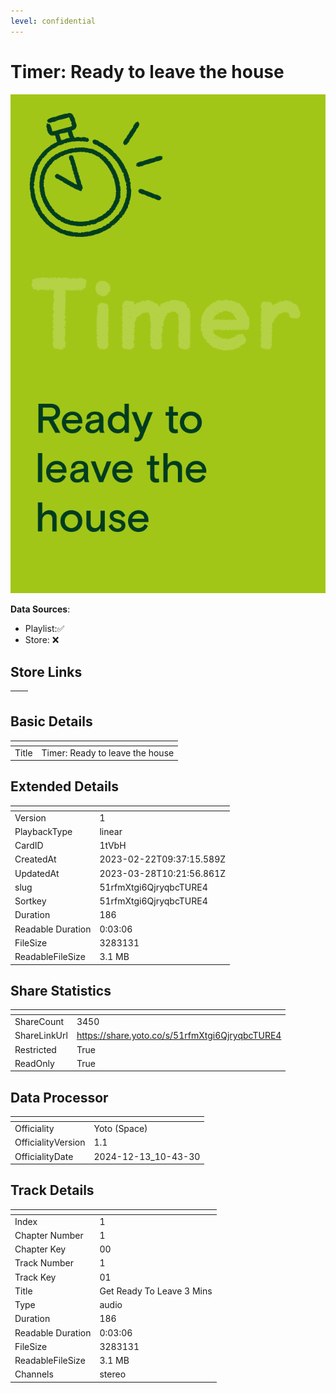 ```yaml
---
level: confidential
---
```

# Timer: Ready to leave the house

![card_[1tVbH].png](../../img/cards/card_[1tVbH].png)

**Data Sources**: 

- Playlist:✅
- Store: ❌


## Store Links

| <!-- --> | <!-- --> |
| - | - |


## Basic Details

| <!-- --> | <!-- --> |
| - | - |
| Title | Timer: Ready to leave the house |


## Extended Details

| <!-- --> | <!-- --> |
| - | - |
| Version | 1 |
| PlaybackType | linear |
| CardID | 1tVbH |
| CreatedAt | 2023-02-22T09:37:15.589Z |
| UpdatedAt | 2023-03-28T10:21:56.861Z |
| slug | 51rfmXtgi6QjryqbcTURE4 |
| Sortkey | 51rfmXtgi6QjryqbcTURE4 |
| Duration | 186 |
| Readable Duration | 0:03:06 |
| FileSize | 3283131 |
| ReadableFileSize | 3.1 MB |


## Share Statistics

| <!-- --> | <!-- --> |
| - | - |
| ShareCount | 3450 |
| ShareLinkUrl | https://share.yoto.co/s/51rfmXtgi6QjryqbcTURE4 |
| Restricted | True |
| ReadOnly | True |


## Data Processor

| <!-- --> | <!-- --> |
| - | - |
| Officiality | Yoto (Space)
| OfficialityVersion | 1.1
| OfficialityDate | 2024-12-13_10-43-30


## Track Details

| <!-- --> | <!-- --> |
| - | - |
| Index | 1 |
| Chapter Number | 1 |
| Chapter Key | 00 |
| Track Number | 1 |
| Track Key | 01 |
| Title | Get Ready To Leave 3 Mins |
| Type | audio |
| Duration | 186 |
| Readable Duration | 0:03:06 |
| FileSize | 3283131 |
| ReadableFileSize | 3.1 MB |
| Channels | stereo |

